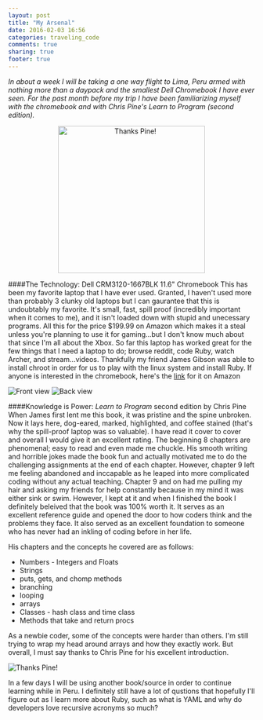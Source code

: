 ```yaml
---
layout: post
title: "My Arsenal"
date: 2016-02-03 16:56
categories: traveling_code
comments: true
sharing: true
footer: true
---
```


*In about a week I will be taking a one way flight to Lima, Peru armed with nothing more than a daypack and the smallest Dell Chromebook I have ever seen. For the past month before my trip I have been familiarizing myself with the chromebook and with Chris Pine's _Learn to Program_ (second edition).*

<div id="container">
<center><img src="http://imgur.com/Yu5aRuC.jpg" alt="Thanks Pine!" height="300" width="300"/>
</center>
<p>
</p>
</div>

<!--more-->

####The Technology: Dell CRM3120-1667BLK 11.6" Chromebook
This has been my favorite laptop that I have ever used. Granted, I haven't used more than probably 3 clunky old laptops but I can gaurantee that this is undoubtably my favorite. It's small, fast, spill proof (incredibly important when it comes to me), and it isn't loaded down with stupid and unecessary programs. All this for the price $199.99 on Amazon which makes it a steal unless you're planning to use it for gaming...but I don't know much about that since I'm all about the Xbox.
So far this laptop has worked great for the few things that I need a laptop to do; browse reddit, code Ruby, watch Archer, and stream...videos. Thankfully my friend James Gibson was able to install chroot in order for us to play with the linux system and install Ruby.
If anyone is interested in the chromebook, here's the [link](http://www.amazon.com/dp/B00FBBUIDM/ref=psdc_565108_t1_B00K1FY3M0) for it on Amazon

![Front view](http://imgur.com/utWYQ0K.jpg)
![Back view](http://imgur.com/GCpqHm9.jpg)


####Knowledge is Power: _Learn to Program_ second edition by Chris Pine
When James first lent me this book, it was pristine and the spine unbroken. Now it lays here, dog-eared, marked, highlighted, and coffee stained (that's why the spill-proof laptop was so valuable). I have read it cover to cover and overall I would give it an excellent rating. The beginning 8 chapters are phenomenal; easy to read and even made me chuckle. His smooth writing and horrible jokes made the book fun and actually motivated me to do the challenging assignments at the end of each chapter. However, chapter 9 left me feeling abandoned and inccapable as he leaped into more complicated coding without any actual teaching. Chapter 9 and on had me pulling my hair and asking my friends for help constantly because in my mind it was either sink or swim. However, I kept at it and when I finished the book I definitely beleived that the book was 100% worth it. It serves as an excellent reference guide and opened the door to how coders think and the problems they face. It also served as an excellent foundation to someone who has never had an inkling of coding before in her life.

His chapters and the concepts he covered are as follows:

  * Numbers - Integers and Floats
  * Strings
  * puts, gets, and chomp methods
  * branching
  * looping
  * arrays
  * Classes - hash class and time class
  * Methods that take and return procs


As a newbie coder, some of the concepts were harder than others. I'm still trying to wrap my head around arrays and how they exactly work. But overall, I must say thanks to Chris Pine for his excellent introduction.

![Thanks Pine!](http://imgur.com/Yu5aRuC.jpg)

In a few days I will be using another book/source in order to continue learning while in Peru. I definitely still have a lot of qustions that hopefully I'll figure out as I learn more about Ruby, such as what is YAML and why do developers love recursive acronyms so much?
